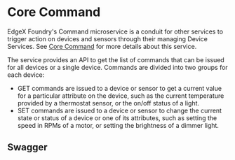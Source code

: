 # Core Command

EdgeX Foundry's Command microservice is a conduit for other services to
trigger action on devices and sensors through their managing Device
Services. See [Core Command](../../microservices/core/command/GettingStarted.md)  for more details about this service.

The service provides an API to get the list of commands that
can be issued for all devices or a single device. Commands are divided
into two groups for each device:

-   GET commands are issued to a device or sensor to get a current value
    for a particular attribute on the device, such as the current
    temperature provided by a thermostat sensor, or the on/off status of
    a light.
-   SET commands are issued to a device or sensor to change the current
    state or status of a device or one of its attributes, such as
    setting the speed in RPMs of a motor, or setting the brightness of a
    dimmer light.

## Swagger

<swagger-ui src="https://raw.githubusercontent.com/edgexfoundry/edgex-go/{{edgexversion}}/openapi/core-command.yaml"/>
